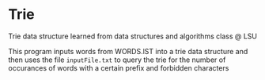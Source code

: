 # Trie

Trie data structure learned from data structures and algorithms class @ LSU

This program inputs words from WORDS.lST into a trie data structure and then uses the file `inputFile.txt` to query the trie for the number of occurances of words with a certain prefix and forbidden characters

